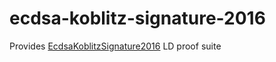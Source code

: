 # ecdsa-koblitz-signature-2016
Provides [EcdsaKoblitzSignature2016](https://w3c-dvcg.github.io/lds-koblitz2016/#bib-rfc6234) LD proof suite

